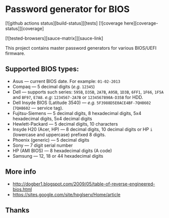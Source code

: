   Password generator for BIOS
================================
[![github actions status][build-status]][tests]
[![coverage here][coverage-status]][coverage]

[![tested-browsers][sauce-matrix]][sauce-link]

This project contains master password generators for various BIOS/UEFI firmware.




## Supported BIOS types:

* Asus &mdash; current BIOS date. For example: ``01-02-2013``
* Compaq &mdash; 5 decimal digits (*e.g*. ``12345``)
* Dell	&mdash; supports such series: ``595B``, ``D35B``, ``2A7B``, ``A95B``, ``1D3B``, ``6FF1``, ``1F66``, ``1F5A`` and ``BF97``, ``E7A8``. *e.g*: ``1234567-2A7B`` or ``1234567890A-D35B`` for HDD.
* Dell Insyde BIOS (Latitude 3540) &mdash; *e.g.* ``5F3988D5E0ACE4BF-7QH8602`` (``7QH8602`` &mdash; service tag).
* Fujitsu-Siemens &mdash; 5 decimal digits, 8 hexadecimal digits, 5x4 hexadecimal digits, 5x4 decimal digits
* Hewlett-Packard &mdash; 5 decimal digits, 10 characters
* Insyde H20 (Acer, HP) &mdash; 8 decimal digits, 10 decimal digits or HP `i ` (lowercase and uppercase) prefixed 8 digits.
* Phoenix (generic) &mdash; 5 decimal digits
* Sony &mdash; 7 digit serial number
* HP (AMI BIOS) &mdash; 8 hexadecimal digits (A code)
* Samsung &mdash; 12, 18 or 44 hexadecimal digits

## More info

* http://dogber1.blogspot.com/2009/05/table-of-reverse-engineered-bios.html
* https://sites.google.com/site/hpglserv/Home/article

## Thanks

